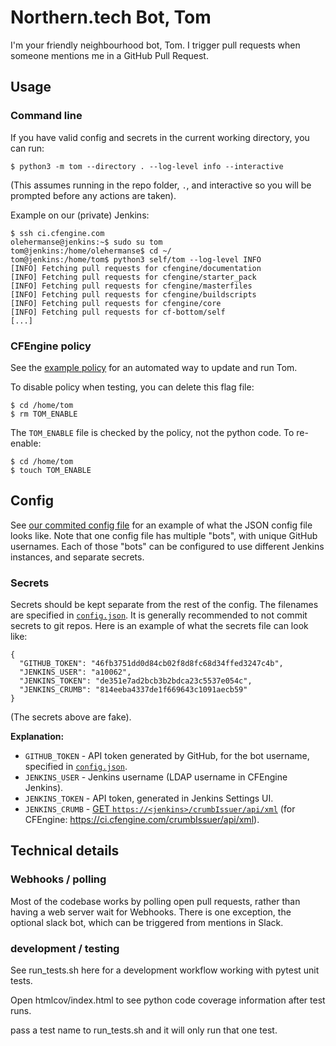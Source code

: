 # Northern.tech Bot, Tom

I'm your friendly neighbourhood bot, Tom.
I trigger pull requests when someone mentions me in a GitHub Pull Request.

## Usage

### Command line

If you have valid config and secrets in the current working directory, you can run:

```
$ python3 -m tom --directory . --log-level info --interactive
```

(This assumes running in the repo folder, `.`, and interactive so you will be prompted before any actions are taken).

Example on our (private) Jenkins:

```
$ ssh ci.cfengine.com
olehermanse@jenkins:~$ sudo su tom
tom@jenkins:/home/olehermanse$ cd ~/
tom@jenkins:/home/tom$ python3 self/tom --log-level INFO
[INFO] Fetching pull requests for cfengine/documentation
[INFO] Fetching pull requests for cfengine/starter_pack
[INFO] Fetching pull requests for cfengine/masterfiles
[INFO] Fetching pull requests for cfengine/buildscripts
[INFO] Fetching pull requests for cfengine/core
[INFO] Fetching pull requests for cf-bottom/self
[...]
```

### CFEngine policy

See the [example policy](/tom.cf) for an automated way to update and run Tom.

To disable policy when testing, you can delete this flag file:

```
$ cd /home/tom
$ rm TOM_ENABLE
```

The `TOM_ENABLE` file is checked by the policy, not the python code.
To re-enable:

```
$ cd /home/tom
$ touch TOM_ENABLE
```

## Config

See [our commited config file](/config.json) for an example of what the JSON config file looks like.
Note that one config file has multiple "bots", with unique GitHub usernames.
Each of those "bots" can be configured to use different Jenkins instances, and separate secrets.

### Secrets

Secrets should be kept separate from the rest of the config.
The filenames are specified in [`config.json`](/config.json).
It is generally recommended to not commit secrets to git repos.
Here is an example of what the secrets file can look like:

```
{
  "GITHUB_TOKEN": "46fb3751dd0d84cb02f8d8fc68d34ffed3247c4b",
  "JENKINS_USER": "a10062",
  "JENKINS_TOKEN": "de351e7ad2bcb3b2bdca23c5537e054c",
  "JENKINS_CRUMB": "814eeba4337de1f669643c1091aecb59"
}
```

(The secrets above are fake).

**Explanation:**

* `GITHUB_TOKEN` - API token generated by GitHub, for the bot username, specified in [`config.json`](/config.json).
* `JENKINS_USER` - Jenkins username (LDAP username in CFEngine Jenkins).
* `JENKINS_TOKEN` - API token, generated in Jenkins Settings UI.
* `JENKINS_CRUMB` - [GET `https://<jenkins>/crumbIssuer/api/xml`](https://stackoverflow.com/questions/16738441/how-to-request-for-the-crumb-issuer-for-jenkins) (for CFEngine: https://ci.cfengine.com/crumbIssuer/api/xml).

## Technical details

### Webhooks / polling

Most of the codebase works by polling open pull requests, rather than having a web server wait for Webhooks.
There is one exception, the optional slack bot, which can be triggered from mentions in Slack.

### development / testing

See run_tests.sh here for a development workflow working with pytest unit tests.

Open htmlcov/index.html to see python code coverage information after test runs.

pass a test name to run_tests.sh and it will only run that one test.
